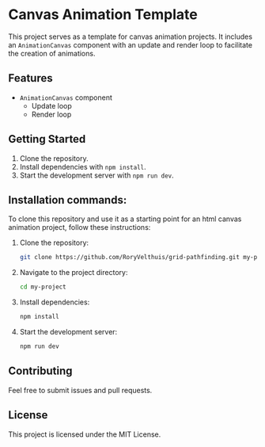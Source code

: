 # Canvas Animation Template

This project serves as a template for canvas animation projects. It includes an `AnimationCanvas` component with an update and render loop to facilitate the creation of animations.

## Features

- `AnimationCanvas` component
    - Update loop
    - Render loop

## Getting Started

1. Clone the repository.
2. Install dependencies with `npm install`.
3. Start the development server with `npm run dev`.

## Installation commands:

To clone this repository and use it as a starting point for an html canvas animation project, follow these instructions:

1. Clone the repository:
    ```bash
    git clone https://github.com/RoryVelthuis/grid-pathfinding.git my-project
    ```
2. Navigate to the project directory:
    ```bash
    cd my-project
    ```
3. Install dependencies:
    ```bash
    npm install
    ```
4. Start the development server:
    ```bash
    npm run dev
    ```

## Contributing

Feel free to submit issues and pull requests.

## License

This project is licensed under the MIT License.
